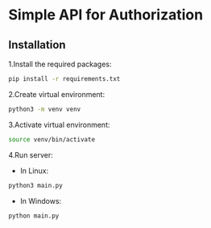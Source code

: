 # Simple API for Authorization

## Installation

1.Install the required packages:
```bash
pip install -r requirements.txt
```

2.Create virtual environment:
```bash
python3 -m venv venv
```

3.Activate virtual environment:
```bash
source venv/bin/activate
```
    
4.Run server:
- In Linux:

```bash
python3 main.py
```
- In Windows:
```bash
python main.py 
```

